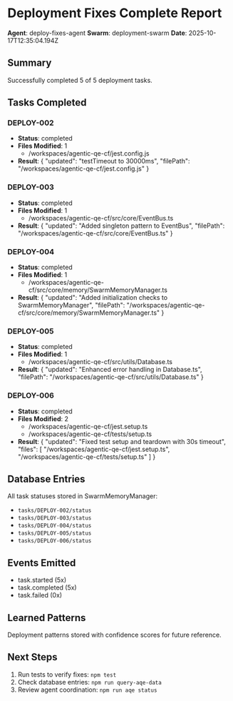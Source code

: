 # Deployment Fixes Complete Report

**Agent**: deploy-fixes-agent
**Swarm**: deployment-swarm
**Date**: 2025-10-17T12:35:04.194Z

## Summary

Successfully completed 5 of 5 deployment tasks.

## Tasks Completed

### DEPLOY-002
- **Status**: completed
- **Files Modified**: 1
    - /workspaces/agentic-qe-cf/jest.config.js
- **Result**: {
  "updated": "testTimeout to 30000ms",
  "filePath": "/workspaces/agentic-qe-cf/jest.config.js"
}


### DEPLOY-003
- **Status**: completed
- **Files Modified**: 1
    - /workspaces/agentic-qe-cf/src/core/EventBus.ts
- **Result**: {
  "updated": "Added singleton pattern to EventBus",
  "filePath": "/workspaces/agentic-qe-cf/src/core/EventBus.ts"
}


### DEPLOY-004
- **Status**: completed
- **Files Modified**: 1
    - /workspaces/agentic-qe-cf/src/core/memory/SwarmMemoryManager.ts
- **Result**: {
  "updated": "Added initialization checks to SwarmMemoryManager",
  "filePath": "/workspaces/agentic-qe-cf/src/core/memory/SwarmMemoryManager.ts"
}


### DEPLOY-005
- **Status**: completed
- **Files Modified**: 1
    - /workspaces/agentic-qe-cf/src/utils/Database.ts
- **Result**: {
  "updated": "Enhanced error handling in Database.ts",
  "filePath": "/workspaces/agentic-qe-cf/src/utils/Database.ts"
}


### DEPLOY-006
- **Status**: completed
- **Files Modified**: 2
    - /workspaces/agentic-qe-cf/jest.setup.ts
  - /workspaces/agentic-qe-cf/tests/setup.ts
- **Result**: {
  "updated": "Fixed test setup and teardown with 30s timeout",
  "files": [
    "/workspaces/agentic-qe-cf/jest.setup.ts",
    "/workspaces/agentic-qe-cf/tests/setup.ts"
  ]
}



## Database Entries

All task statuses stored in SwarmMemoryManager:
- `tasks/DEPLOY-002/status`
- `tasks/DEPLOY-003/status`
- `tasks/DEPLOY-004/status`
- `tasks/DEPLOY-005/status`
- `tasks/DEPLOY-006/status`

## Events Emitted

- task.started (5x)
- task.completed (5x)
- task.failed (0x)

## Learned Patterns

Deployment patterns stored with confidence scores for future reference.

## Next Steps

1. Run tests to verify fixes: `npm test`
2. Check database entries: `npm run query-aqe-data`
3. Review agent coordination: `npm run aqe status`
